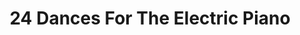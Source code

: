---
ee_id: '4194'
site: '1'
type: '2'
url: 2013-218-24-dances-for-the-electric-piano
title: '24 Dances For The Electric Piano '
year: '2013'
display_year: '2013'
medium: Piano suite
dims:
pitch:
ps:
live_url: https://soundcloud.com/coryarcangel/sets/24-dances-for-the-electric-piano-record-srf-001
related: "[4138] [2013-115-24-Dances-For-The-Electric-Piano] 2013-015 24 Dances For
  The Electric Piano (SRF-001)"
youtube:
related_code:
imgs: 24-dances-2013-218-sheet-music-database-ih.jpg
subheading: "(Composition)"
download: 24-dances-2013-015-sheet-music-master.pdf
add_credit:
add_credits:
commission:
layout: things-i-made
---